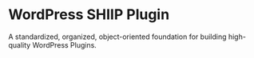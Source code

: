 # WordPress SHIIP Plugin 

A standardized, organized, object-oriented foundation for building high-quality WordPress Plugins.
